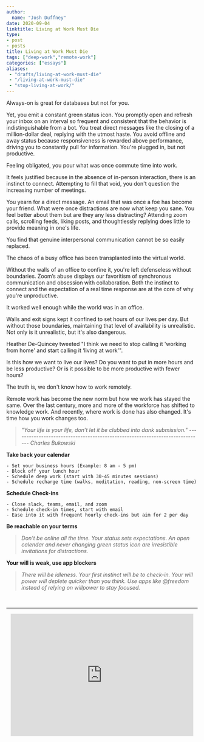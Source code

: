 ```yaml
---
author:
  name: "Josh Duffney"
date: 2020-09-04
linktitle: Living at Work Must Die
type:
- post
- posts
title: Living at Work Must Die
tags: ["deep-work","remote-work"]
categories: ["essays"]
aliases:
 - "drafts/living-at-work-must-die"
 - "/living-at-work-must-die"
 - "stop-living-at-work/"
---
```


Always-on is great for databases but not for you.

Yet, you emit a constant green status icon. You promptly open and refresh your inbox on an interval so frequent and consistent that the behavior is indistinguishable from a bot. You treat direct messages like the closing of a million-dollar deal, replying with the utmost haste. You avoid offline and away status because responsiveness is rewarded above performance, driving you to constantly pull for information. You're plugged in, but not productive.

Feeling obligated, you pour what was once commute time into work.

It feels justified because in the absence of in-person interaction, there is an instinct to connect. Attempting to fill that void, you don't question the increasing number of meetings.

You yearn for a direct message. An email that was once a foe has become your friend. What were once distractions are now what keep you sane. You feel better about them but are they any less distracting? Attending zoom calls, scrolling feeds, liking posts, and thoughtlessly replying does little to provide meaning in one's life.

You find that genuine interpersonal communication cannot be so easily replaced.

The chaos of a busy office has been transplanted into the virtual world.

Without the walls of an office to confine it, you're left defenseless without boundaries. Zoom’s abuse displays our favoritism of synchronous communication and obsession with collaboration. Both the instinct to connect and the expectation of a real time response are at the core of why you're unproductive.

It worked well enough while the world was in an office.

Walls and exit signs kept it confined to set hours of our lives per day. But without those boundaries, maintaining that level of availability is unrealistic. Not only is it unrealistic, but it's also dangerous.

Heather De-Quincey tweeted "I think we need to stop calling it 'working from home' and start calling it ‘living at work'".

Is this how we want to live our lives? Do you want to put in more hours and be less productive? Or is it possible to be more productive with fewer hours?

The truth is, we don't know how to work remotely.

Remote work has become the new norm but how we work has stayed the same. Over the last century, more and more of the workforce has shifted to knowledge work. And recently, where work is done has also changed. It's time how you work changes too.

> _"Your life is your life, don’t let it be clubbed into dank submission." ----------------------------------------------------------------------------- Charles Bukowski_

**Take back your calendar**
	
	- Set your business hours (Example: 8 am - 5 pm)
	- Block off your lunch hour
	- Schedule deep work (start with 30-45 minutes sessions)
	- Schedule recharge time (walks, meditation, reading, non-screen time)

**Schedule Check-ins**

    - Close slack, teams, email, and zoom
    - Schedule check-in times, start with email
    - Ease into it with frequent hourly check-ins but aim for 2 per day

**Be reachable on your terms**

> _Don't be online all the time. Your status sets expectations. An open calendar and never changing green status icon are irresistible invitations for distractions._

**Your will is weak, use app blockers**

> _There will be idleness. Your first instinct will be to check-in. Your will power will deplete quicker than you think. Use apps like @freedom instead of relying on willpower to stay focused._

<br>

---
<div align="center">
<iframe src="https://duffney.substack.com/embed" width="480" height="320" style="border:1px solid #EEE; background:white;" frameborder="0" scrolling="no"></iframe>
</div>